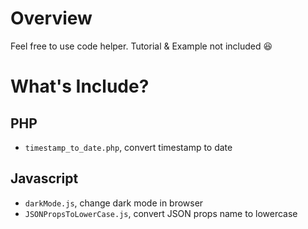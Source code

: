 # Overview
Feel free to use code helper. Tutorial & Example not included 😆

# What's Include?
## PHP
- `timestamp_to_date.php`, convert timestamp to date
## Javascript
- `darkMode.js`, change dark mode in browser
- `JSONPropsToLowerCase.js`, convert JSON props name to lowercase
